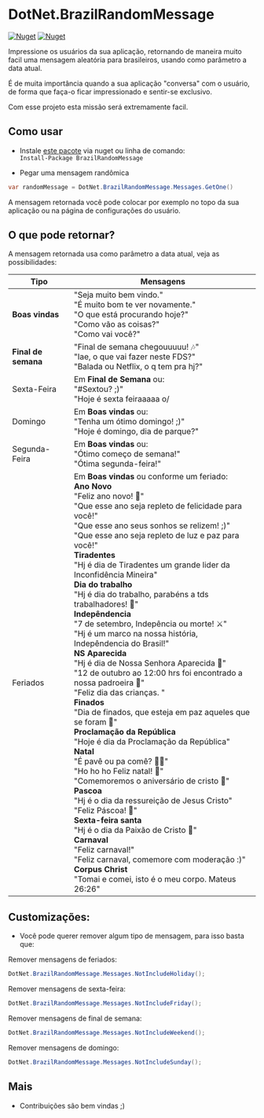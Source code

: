 # DotNet.BrazilRandomMessage

[![Nuget](https://img.shields.io/nuget/dt/Slack.Exception.Send)](https://www.nuget.org/packages/BrazilRandomMessage)
[![Nuget](https://img.shields.io/nuget/v/Slack.Exception.Send)](https://www.nuget.org/packages/BrazilRandomMessage)

Impressione os usuários da sua aplicação, retornando de maneira muito facil uma mensagem aleatória para brasileiros, usando como parâmetro a data atual.

É de muita importância quando a sua aplicação "conversa" com o usuário, de forma que faça-o ficar impressionado e sentir-se exclusivo.

Com esse projeto esta missão será extremamente facil.

## Como usar
 - Instale [este pacote](https://www.nuget.org/packages/BrazilRandomMessage/1.0.0) via nuget ou linha de comando:<br/>
`Install-Package BrazilRandomMessage`

- Pegar uma mensagem randômica <br/>
```csharp
var randomMessage = DotNet.BrazilRandomMessage.Messages.GetOne()
```

A mensagem retornada você pode colocar por exemplo no topo da sua aplicação ou na página de configurações do usuário.

## O que pode retornar?

A mensagem retornada usa como parâmetro a data atual, veja as possibilidades:

| Tipo  |  Mensagens  |
| ------------------- | ------------------- |
|  **Boas vindas** |  "Seja muito bem vindo."<br/> "É muito bom te ver novamente."<br/> "O que está procurando hoje?"<br/> "Como vão as coisas?"<br/> "Como vai você?" |
|  **Final de semana** |  "Final de semana chegouuuuu! 🎶" <br/>"Iae, o que vai fazer neste FDS?" <br/>"Balada ou Netflix, o q tem pra hj?" |
|  Sexta-Feira | Em **Final de Semana** ou: <br/>  "#Sextou? ;)"<br/> "Hoje é sexta feiraaaaa o/ |
|  Domingo | Em **Boas vindas** ou: <br/>  "Tenha um ótimo domingo! ;)" <br/> "Hoje é domingo, dia de parque?" |
|  Segunda-Feira | Em **Boas vindas** ou: <br/>   "Ótimo começo de semana!" <br/>"Ótima segunda-feira!" |
|  Feriados | Em **Boas vindas** ou conforme um feriado: <br/> **Ano Novo** <br/> "Feliz ano novo! 🎉"<br/> "Que esse ano seja repleto de felicidade para você!" <br/> "Que esse ano seus sonhos se relizem! ;)" <br/> "Que esse ano seja repleto de luz e paz para você!" <br/> **Tiradentes** <br/>  "Hj é dia de Tiradentes um grande lider da Inconfidência Mineira" <br/> **Dia do trabalho** <br/> "Hj é dia do trabalho, parabéns a tds trabalhadores! 👷‍" <br/> **Indepêndencia** <br/> "7 de setembro, Indepência ou morte! ⚔" <br/> "Hj é um marco na nossa história, Indepêndencia do Brasil!" <br/> **NS Aparecida** <br/> "Hj é dia de Nossa Senhora Aparecida 🙏" <br/> "12 de outubro ao 12:00 hrs foi encontrado a nossa padroeira 🙏" <br/> "Feliz dia das crianças. " <br/> **Finados** <br/> "Dia de finados, que esteja em paz aqueles que se foram 🙏" <br/> **Proclamação da República** <br/> "Hoje é dia da Proclamação da República" <br/> **Natal** <br/> "É pavê ou pa comê? 🤦‍♂️" <br/> "Ho ho ho Feliz natal! 🎄" <br/> "Comemoremos o aniversário de cristo 🙏" <br/> **Pascoa** <br/> "Hj é o dia da ressureição de Jesus Cristo" <br/> "Feliz Páscoa! 🐰" <br/> **Sexta-feira santa** <br/> "Hj é o dia da Paixão de Cristo 🙏" <br/> **Carnaval** <br/> "Feliz carnaval!" <br/> "Feliz carnaval, comemore com moderação :)" <br/> **Corpus Christ** <br/> "Tomai e comei, isto é o meu corpo. Mateus 26:26" |

## Customizações:
- Você pode querer remover algum tipo de mensagem, para isso basta que:

Remover mensagens de feriados:
```csharp
DotNet.BrazilRandomMessage.Messages.NotIncludeHoliday();
````
Remover mensagens de sexta-feira:
```csharp
DotNet.BrazilRandomMessage.Messages.NotIncludeFriday();
````
Remover mensagens de final de semana:
```csharp
DotNet.BrazilRandomMessage.Messages.NotIncludeWeekend();
````
Remover mensagens de domingo:
```csharp
DotNet.BrazilRandomMessage.Messages.NotIncludeSunday();
````

## Mais
- Contribuições são bem vindas ;)

